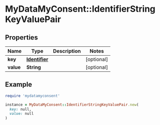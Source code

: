 # MyDataMyConsent::IdentifierStringKeyValuePair

## Properties

| Name | Type | Description | Notes |
| ---- | ---- | ----------- | ----- |
| **key** | [**Identifier**](Identifier.md) |  | [optional] |
| **value** | **String** |  | [optional] |

## Example

```ruby
require 'mydatamyconsent'

instance = MyDataMyConsent::IdentifierStringKeyValuePair.new(
  key: null,
  value: null
)
```

